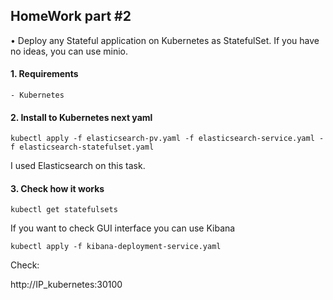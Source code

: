## HomeWork part #2
• Deploy any Stateful application on Kubernetes as StatefulSet. If you have no ideas, you can 
use minio.  

#### 1. Requirements 
    - Kubernetes  

#### 2. Install to Kubernetes next yaml   

```
kubectl apply -f elasticsearch-pv.yaml -f elasticsearch-service.yaml -f elasticsearch-statefulset.yaml
```
I used Elasticsearch on this task.  

#### 3. Check how it works

```
kubectl get statefulsets   
```

If you want to check GUI interface you can use Kibana  

```
kubectl apply -f kibana-deployment-service.yaml
```
Check:

http://IP_kubernetes:30100


